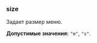 ### size

Задает размер меню.

<!-- props:start -->
**Допустимые значения:** `"m"`, `"s"`.
<!-- props:end -->
